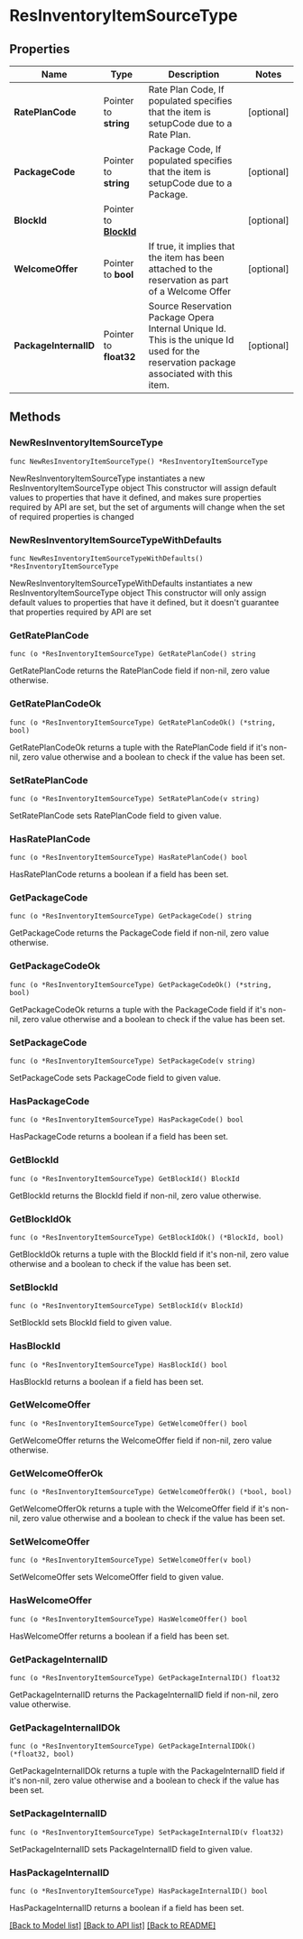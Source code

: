 # ResInventoryItemSourceType

## Properties

Name | Type | Description | Notes
------------ | ------------- | ------------- | -------------
**RatePlanCode** | Pointer to **string** | Rate Plan Code, If populated specifies that the item is setupCode due to a Rate Plan. | [optional] 
**PackageCode** | Pointer to **string** | Package Code, If populated specifies that the item is setupCode due to a Package. | [optional] 
**BlockId** | Pointer to [**BlockId**](BlockId.md) |  | [optional] 
**WelcomeOffer** | Pointer to **bool** | If true, it implies that the item has been attached to the reservation as part of a Welcome Offer | [optional] 
**PackageInternalID** | Pointer to **float32** | Source Reservation Package Opera Internal Unique Id. This is the unique Id used for the reservation package associated with this item. | [optional] 

## Methods

### NewResInventoryItemSourceType

`func NewResInventoryItemSourceType() *ResInventoryItemSourceType`

NewResInventoryItemSourceType instantiates a new ResInventoryItemSourceType object
This constructor will assign default values to properties that have it defined,
and makes sure properties required by API are set, but the set of arguments
will change when the set of required properties is changed

### NewResInventoryItemSourceTypeWithDefaults

`func NewResInventoryItemSourceTypeWithDefaults() *ResInventoryItemSourceType`

NewResInventoryItemSourceTypeWithDefaults instantiates a new ResInventoryItemSourceType object
This constructor will only assign default values to properties that have it defined,
but it doesn't guarantee that properties required by API are set

### GetRatePlanCode

`func (o *ResInventoryItemSourceType) GetRatePlanCode() string`

GetRatePlanCode returns the RatePlanCode field if non-nil, zero value otherwise.

### GetRatePlanCodeOk

`func (o *ResInventoryItemSourceType) GetRatePlanCodeOk() (*string, bool)`

GetRatePlanCodeOk returns a tuple with the RatePlanCode field if it's non-nil, zero value otherwise
and a boolean to check if the value has been set.

### SetRatePlanCode

`func (o *ResInventoryItemSourceType) SetRatePlanCode(v string)`

SetRatePlanCode sets RatePlanCode field to given value.

### HasRatePlanCode

`func (o *ResInventoryItemSourceType) HasRatePlanCode() bool`

HasRatePlanCode returns a boolean if a field has been set.

### GetPackageCode

`func (o *ResInventoryItemSourceType) GetPackageCode() string`

GetPackageCode returns the PackageCode field if non-nil, zero value otherwise.

### GetPackageCodeOk

`func (o *ResInventoryItemSourceType) GetPackageCodeOk() (*string, bool)`

GetPackageCodeOk returns a tuple with the PackageCode field if it's non-nil, zero value otherwise
and a boolean to check if the value has been set.

### SetPackageCode

`func (o *ResInventoryItemSourceType) SetPackageCode(v string)`

SetPackageCode sets PackageCode field to given value.

### HasPackageCode

`func (o *ResInventoryItemSourceType) HasPackageCode() bool`

HasPackageCode returns a boolean if a field has been set.

### GetBlockId

`func (o *ResInventoryItemSourceType) GetBlockId() BlockId`

GetBlockId returns the BlockId field if non-nil, zero value otherwise.

### GetBlockIdOk

`func (o *ResInventoryItemSourceType) GetBlockIdOk() (*BlockId, bool)`

GetBlockIdOk returns a tuple with the BlockId field if it's non-nil, zero value otherwise
and a boolean to check if the value has been set.

### SetBlockId

`func (o *ResInventoryItemSourceType) SetBlockId(v BlockId)`

SetBlockId sets BlockId field to given value.

### HasBlockId

`func (o *ResInventoryItemSourceType) HasBlockId() bool`

HasBlockId returns a boolean if a field has been set.

### GetWelcomeOffer

`func (o *ResInventoryItemSourceType) GetWelcomeOffer() bool`

GetWelcomeOffer returns the WelcomeOffer field if non-nil, zero value otherwise.

### GetWelcomeOfferOk

`func (o *ResInventoryItemSourceType) GetWelcomeOfferOk() (*bool, bool)`

GetWelcomeOfferOk returns a tuple with the WelcomeOffer field if it's non-nil, zero value otherwise
and a boolean to check if the value has been set.

### SetWelcomeOffer

`func (o *ResInventoryItemSourceType) SetWelcomeOffer(v bool)`

SetWelcomeOffer sets WelcomeOffer field to given value.

### HasWelcomeOffer

`func (o *ResInventoryItemSourceType) HasWelcomeOffer() bool`

HasWelcomeOffer returns a boolean if a field has been set.

### GetPackageInternalID

`func (o *ResInventoryItemSourceType) GetPackageInternalID() float32`

GetPackageInternalID returns the PackageInternalID field if non-nil, zero value otherwise.

### GetPackageInternalIDOk

`func (o *ResInventoryItemSourceType) GetPackageInternalIDOk() (*float32, bool)`

GetPackageInternalIDOk returns a tuple with the PackageInternalID field if it's non-nil, zero value otherwise
and a boolean to check if the value has been set.

### SetPackageInternalID

`func (o *ResInventoryItemSourceType) SetPackageInternalID(v float32)`

SetPackageInternalID sets PackageInternalID field to given value.

### HasPackageInternalID

`func (o *ResInventoryItemSourceType) HasPackageInternalID() bool`

HasPackageInternalID returns a boolean if a field has been set.


[[Back to Model list]](../README.md#documentation-for-models) [[Back to API list]](../README.md#documentation-for-api-endpoints) [[Back to README]](../README.md)


